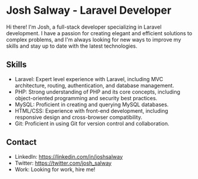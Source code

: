 # Josh Salway - Laravel Developer

Hi there! I'm Josh, a full-stack developer specializing in Laravel development. I have a passion for creating elegant and efficient solutions to complex problems, and I'm always looking for new ways to improve my skills and stay up to date with the latest technologies.

## Skills

- Laravel: Expert level experience with Laravel, including MVC architecture, routing, authentication, and database management.
- PHP: Strong understanding of PHP and its core concepts, including object-oriented programming and security best practices.
- MySQL: Proficient in creating and querying MySQL databases.
- HTML/CSS: Experience with front-end development, including responsive design and cross-browser compatibility.
- Git: Proficient in using Git for version control and collaboration.

## Contact
- LinkedIn: https://linkedin.com/in/joshsalway
- Twitter: https://twitter.com/josh_salway
- Work: Looking for work, hire me!
